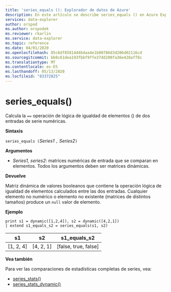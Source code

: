 ```yaml
---
title: 'series_equals (): Explorador de datos de Azure'
description: En este artículo se describe series_equals () en Azure Explorador de datos.
services: data-explorer
author: orspod
ms.author: orspodek
ms.reviewer: rkarlin
ms.service: data-explorer
ms.topic: reference
ms.date: 04/01/2020
ms.openlocfilehash: 85c6df85814d4b4aa4e1b00786d3d206d02116cd
ms.sourcegitcommit: bb8c61dea193fbbf9ffe37dd200fa36e428aff8c
ms.translationtype: MT
ms.contentlocale: es-ES
ms.lasthandoff: 05/13/2020
ms.locfileid: "83372825"
---
```

# <a name="series_equals"></a>series_equals()

Calcula la `==` operación de lógica de igualdad de elementos () de dos entradas de serie numéricas.

**Sintaxis**

`series_equals (`*Series1* `,` *Series2*`)`

**Argumentos**

* *Series1, series2*: matrices numéricas de entrada que se comparan en elementos. Todos los argumentos deben ser matrices dinámicas. 

**Devuelve**

Matriz dinámica de valores booleanos que contiene la operación lógica de igualdad de elementos calculados entre las dos entradas. Cualquier elemento no numérico o elemento no existente (matrices de distintos tamaños) produce un `null` valor de elemento.

**Ejemplo**

<!-- csl: https://help.kusto.windows.net:443/Samples -->
```kusto
print s1 = dynamic([1,2,4]), s2 = dynamic([4,2,1])
| extend s1_equals_s2 = series_equals(s1, s2)
```

|s1|s2|s1_equals_s2|
|---|---|---|
|[1, 2, 4]|[4, 2, 1]|[false, true, false]|

**Vea también**

Para ver las comparaciones de estadísticas completas de series, vea:
* [series_stats()](series-statsfunction.md)
* [series_stats_dynamic()](series-stats-dynamicfunction.md)
